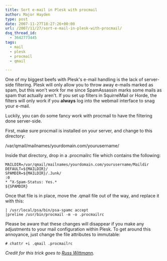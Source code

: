 ```yaml
---
title: Sort e-mail in Plesk with procmail
author: Major Hayden
type: post
date: 2007-11-27T18:27:26+00:00
url: /2007/11/27/sort-e-mail-in-plesk-with-procmail/
dsq_thread_id:
  - 3642773445
tags:
  - mail
  - plesk
  - procmail
  - qmail

---
```

One of my biggest beefs with Plesk's e-mail handling is the lack of server-side filtering. Plesk will only allow you to throw away e-mails marked as spam, but this won't work for me since SpamAssassin marks some mails as spam that actually aren't. If you set up filters in SquirrelMail or Horde, the filters will only work if you **always** log into the webmail interface to snag your e-mail.

Luckily, you can do some fancy work with procmail to have the filtering done server-side.

First, make sure procmail is installed on your server, and change to this directory:

/var/qmail/mailnames/yourdomain.com/yourusername/

Inside that directory, drop in a .procmailrc file which contains the following:

```
MAILDIR=/var/qmail/mailnames/yourdomain.com/yourusername/Maildir
DEFAULT=${MAILDIR}/
SPAMDIR=${MAILDIR}/.Junk/
:0
* ^X-Spam-Status: Yes.*
${SPAMDIR}
```

Once that file is in place, move the .qmail file out of the way, and replace it with this:

```
| /usr/local/psa/bin/psa-spamc accept
|preline /usr/bin/procmail -m -o .procmailrc
```

Please be aware that these changes will disappear if you make any adjustments to your mail configuration within Plesk. To get around this annoyance, just change the file attributes to immutable:

```
# chattr +i .qmail .procmailrc
```

_Credit for this trick goes to [Russ Wittmann][1]._

 [1]: http://www.russwittmann.com/2007/07/14/server-side-mail-filtering-using-qmailprocmail-under-plesk/
